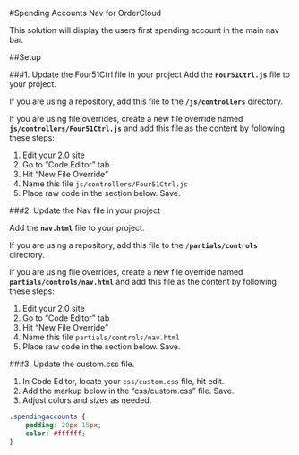 #Spending Accounts Nav for OrderCloud 

This solution will display the users first spending account in the main nav bar.

##Setup

###1. Update the Four51Ctrl file in your project
Add the **`Four51Ctrl.js`** file to your project.

If you are using a repository, add this file to the **`/js/controllers`** directory.

If you are using file overrides, create a new file override named **`js/controllers/Four51Ctrl.js`** and add this file as the content by following these steps:

 1. Edit your 2.0 site
 2. Go to “Code Editor” tab
 3. Hit “New File Override”
 4. Name this file `js/controllers/Four51Ctrl.js`
 5. Place raw code in the section below. Save.

###2. Update the Nav file in your project

Add the **`nav.html`** file to your project.

If you are using a repository, add this file to the **`/partials/controls`** directory.

If you are using file overrides, create a new file override named **`partials/controls/nav.html`** and add this file as the content by following these steps:

 1. Edit your 2.0 site
 2. Go to “Code Editor” tab
 3. Hit “New File Override”
 4. Name this file `partials/controls/nav.html`
 5. Place raw code in the section below. Save.

###3. Update the custom.css file.

 1. In Code Editor, locate your `css/custom.css` file, hit edit.
 2. Add the markup below in the “css/custom.css” file. Save.
 3. Adjust colors and sizes as needed.

```css
.spendingaccounts {
    padding: 20px 15px;
    color: #ffffff;
}
```
